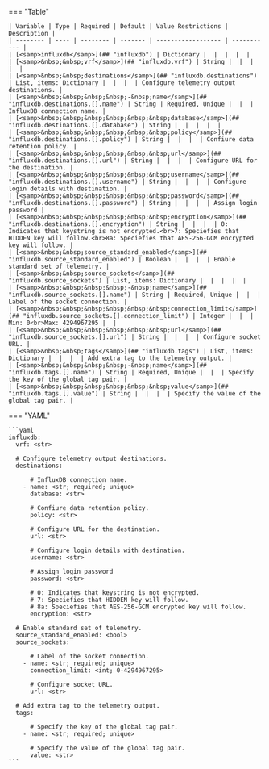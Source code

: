 <!--
  ~ Copyright (c) 2024 Arista Networks, Inc.
  ~ Use of this source code is governed by the Apache License 2.0
  ~ that can be found in the LICENSE file.
  -->
=== "Table"

    | Variable | Type | Required | Default | Value Restrictions | Description |
    | -------- | ---- | -------- | ------- | ------------------ | ----------- |
    | [<samp>influxdb</samp>](## "influxdb") | Dictionary |  |  |  |  |
    | [<samp>&nbsp;&nbsp;vrf</samp>](## "influxdb.vrf") | String |  |  |  |  |
    | [<samp>&nbsp;&nbsp;destinations</samp>](## "influxdb.destinations") | List, items: Dictionary |  |  |  | Configure telemetry output destinations. |
    | [<samp>&nbsp;&nbsp;&nbsp;&nbsp;-&nbsp;name</samp>](## "influxdb.destinations.[].name") | String | Required, Unique |  |  | InfluxDB connection name. |
    | [<samp>&nbsp;&nbsp;&nbsp;&nbsp;&nbsp;&nbsp;database</samp>](## "influxdb.destinations.[].database") | String |  |  |  |  |
    | [<samp>&nbsp;&nbsp;&nbsp;&nbsp;&nbsp;&nbsp;policy</samp>](## "influxdb.destinations.[].policy") | String |  |  |  | Confiure data retention policy. |
    | [<samp>&nbsp;&nbsp;&nbsp;&nbsp;&nbsp;&nbsp;url</samp>](## "influxdb.destinations.[].url") | String |  |  |  | Configure URL for the destination. |
    | [<samp>&nbsp;&nbsp;&nbsp;&nbsp;&nbsp;&nbsp;username</samp>](## "influxdb.destinations.[].username") | String |  |  |  | Configure login details with destination. |
    | [<samp>&nbsp;&nbsp;&nbsp;&nbsp;&nbsp;&nbsp;password</samp>](## "influxdb.destinations.[].password") | String |  |  |  | Assign login password |
    | [<samp>&nbsp;&nbsp;&nbsp;&nbsp;&nbsp;&nbsp;encryption</samp>](## "influxdb.destinations.[].encryption") | String |  |  |  | 0: Indicates that keystring is not encrypted.<br>7: Speciefies that HIDDEN key will follow.<br>8a: Speciefies that AES-256-GCM encrypted key will follow. |
    | [<samp>&nbsp;&nbsp;source_standard_enabled</samp>](## "influxdb.source_standard_enabled") | Boolean |  |  |  | Enable standard set of telemetry. |
    | [<samp>&nbsp;&nbsp;source_sockets</samp>](## "influxdb.source_sockets") | List, items: Dictionary |  |  |  |  |
    | [<samp>&nbsp;&nbsp;&nbsp;&nbsp;-&nbsp;name</samp>](## "influxdb.source_sockets.[].name") | String | Required, Unique |  |  | Label of the socket connection. |
    | [<samp>&nbsp;&nbsp;&nbsp;&nbsp;&nbsp;&nbsp;connection_limit</samp>](## "influxdb.source_sockets.[].connection_limit") | Integer |  |  | Min: 0<br>Max: 4294967295 |  |
    | [<samp>&nbsp;&nbsp;&nbsp;&nbsp;&nbsp;&nbsp;url</samp>](## "influxdb.source_sockets.[].url") | String |  |  |  | Configure socket URL. |
    | [<samp>&nbsp;&nbsp;tags</samp>](## "influxdb.tags") | List, items: Dictionary |  |  |  | Add extra tag to the telemetry output. |
    | [<samp>&nbsp;&nbsp;&nbsp;&nbsp;-&nbsp;name</samp>](## "influxdb.tags.[].name") | String | Required, Unique |  |  | Specify the key of the global tag pair. |
    | [<samp>&nbsp;&nbsp;&nbsp;&nbsp;&nbsp;&nbsp;value</samp>](## "influxdb.tags.[].value") | String |  |  |  | Specify the value of the global tag pair. |

=== "YAML"

    ```yaml
    influxdb:
      vrf: <str>

      # Configure telemetry output destinations.
      destinations:

          # InfluxDB connection name.
        - name: <str; required; unique>
          database: <str>

          # Confiure data retention policy.
          policy: <str>

          # Configure URL for the destination.
          url: <str>

          # Configure login details with destination.
          username: <str>

          # Assign login password
          password: <str>

          # 0: Indicates that keystring is not encrypted.
          # 7: Speciefies that HIDDEN key will follow.
          # 8a: Speciefies that AES-256-GCM encrypted key will follow.
          encryption: <str>

      # Enable standard set of telemetry.
      source_standard_enabled: <bool>
      source_sockets:

          # Label of the socket connection.
        - name: <str; required; unique>
          connection_limit: <int; 0-4294967295>

          # Configure socket URL.
          url: <str>

      # Add extra tag to the telemetry output.
      tags:

          # Specify the key of the global tag pair.
        - name: <str; required; unique>

          # Specify the value of the global tag pair.
          value: <str>
    ```

